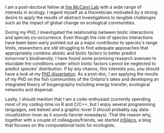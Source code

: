 I am a post-doctoral fellow at [the McCann Lab](http://www.mccannlab.ca) with
a wide range of interests in ecology. I regard myself as a theoretician
motivated by a strong desire to apply the results of abstract
investigations to tangible challenges such as the impact of global change
on ecological communities.  

During my PhD, I investigated the relationship between biotic interactions and
species co-occurrence. Even though the role of species interactions have been
been early pointed out as a major contributor to species's range limits, researchers are still struggling to find adequate approaches that appropriately
combine abiotic and biotic factors to better predict tomorrow's biodiversity. I have found some promising research avenues to elucidate the conditions under which biotic factors cannot be neglected to predict species' distribution. If by any chance, this interests you, you should have a look at my [PhD dissertation](/pdf/thesekc.pdf). As a post-doc, I am applying the results of my PhD on the fish communities of the Ontario's lakes and developing an integrated theory of biogeography including energy transfer, ecological networks and dispersal.


Lastly, I should mention that I am a code-enthusiast (currently spending most of
my coding-time on R and C/C++, but I enjoy several programming languages, see below) and a graphic-lover (I should probably say data-visualization-lover as it sounds fancier nowadays). That the reason why, together with a couple of colleagues/friends, we started [inSileco](https://insileco.github.io/), a blog that focuses on the computational tools for ecologists.
